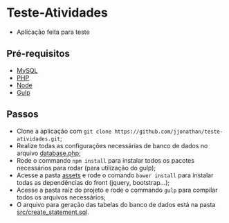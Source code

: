 # Teste-Atividades

- Aplicação feita para teste

## Pré-requisitos

- [MySQL](https://www.mysql.com)
- [PHP](https://secure.php.net/)
- [Node](https://nodejs.org/en/)
- [Gulp](http://gulpjs.com/)

## Passos

- Clone a aplicação com `git clone https://github.com/jjonathan/teste-atividades.git`;
- Realize todas as configurações necessárias de banco de dados no arquivo [database.php](/application/config/database.php);
- Rode o commando `npm install` para instalar todos os pacotes necessários para rodar (para utilização do gulp);
- Acesse a pasta [assets](/asssets) e rode o comando `bower install` para instalar todas as dependências do front (jquery, bootstrap...);
- Acesse a pasta raíz do projeto e rode o commando `gulp` para compilar todos os arquivos necessários;
- O arquivo para geração das tabelas do banco de dados está na pasta [src/create_statement.sql](src/create_statement.sql).